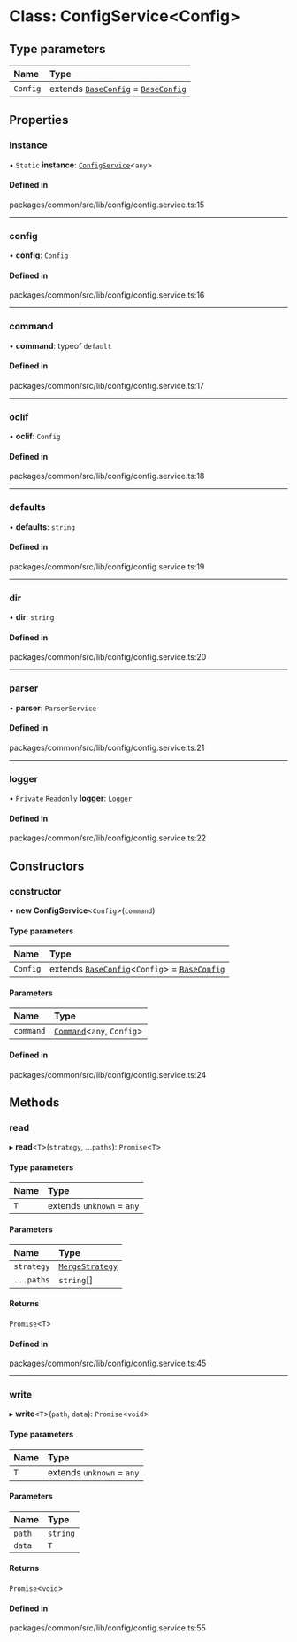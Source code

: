 # Class: ConfigService<Config\>

## Type parameters

| Name | Type |
| :------ | :------ |
| `Config` | extends [`BaseConfig`](BaseConfig.md) = [`BaseConfig`](BaseConfig.md) |

## Properties

### instance

▪ `Static` **instance**: [`ConfigService`](ConfigService.md)<`any`\>

#### Defined in

packages/common/src/lib/config/config.service.ts:15

___

### config

• **config**: `Config`

#### Defined in

packages/common/src/lib/config/config.service.ts:16

___

### command

• **command**: typeof `default`

#### Defined in

packages/common/src/lib/config/config.service.ts:17

___

### oclif

• **oclif**: `Config`

#### Defined in

packages/common/src/lib/config/config.service.ts:18

___

### defaults

• **defaults**: `string`

#### Defined in

packages/common/src/lib/config/config.service.ts:19

___

### dir

• **dir**: `string`

#### Defined in

packages/common/src/lib/config/config.service.ts:20

___

### parser

• **parser**: `ParserService`

#### Defined in

packages/common/src/lib/config/config.service.ts:21

___

### logger

• `Private` `Readonly` **logger**: [`Logger`](Logger.md)

#### Defined in

packages/common/src/lib/config/config.service.ts:22

## Constructors

### constructor

• **new ConfigService**<`Config`\>(`command`)

#### Type parameters

| Name | Type |
| :------ | :------ |
| `Config` | extends [`BaseConfig`](BaseConfig.md)<`Config`\> = [`BaseConfig`](BaseConfig.md) |

#### Parameters

| Name | Type |
| :------ | :------ |
| `command` | [`Command`](Command.md)<`any`, `Config`\> |

#### Defined in

packages/common/src/lib/config/config.service.ts:24

## Methods

### read

▸ **read**<`T`\>(`strategy`, ...`paths`): `Promise`<`T`\>

#### Type parameters

| Name | Type |
| :------ | :------ |
| `T` | extends `unknown` = `any` |

#### Parameters

| Name | Type |
| :------ | :------ |
| `strategy` | [`MergeStrategy`](../enums/MergeStrategy.md) |
| `...paths` | `string`[] |

#### Returns

`Promise`<`T`\>

#### Defined in

packages/common/src/lib/config/config.service.ts:45

___

### write

▸ **write**<`T`\>(`path`, `data`): `Promise`<`void`\>

#### Type parameters

| Name | Type |
| :------ | :------ |
| `T` | extends `unknown` = `any` |

#### Parameters

| Name | Type |
| :------ | :------ |
| `path` | `string` |
| `data` | `T` |

#### Returns

`Promise`<`void`\>

#### Defined in

packages/common/src/lib/config/config.service.ts:55
